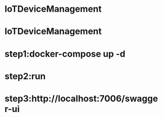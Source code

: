 # IoTDeviceManagement

# IoTDeviceManagement

# step1:docker-compose up -d   
# step2:run
# step3:http://localhost:7006/swagger-ui
